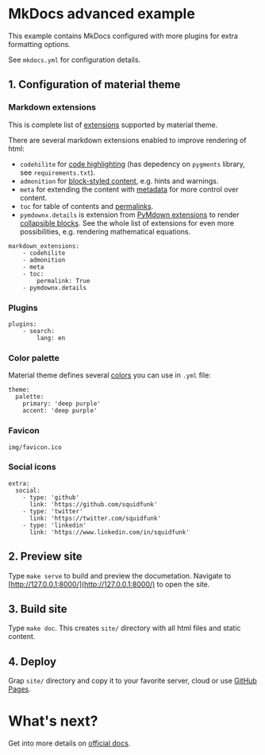 # MkDocs advanced example

This example contains MkDocs configured with more plugins for extra formatting options.

See `mkdocs.yml` for configuration details.

## 1. Configuration of material theme

### Markdown extensions

This is complete list of [extensions](https://squidfunk.github.io/mkdocs-material/extensions/admonition/) supported by material theme.

There are several markdown extensions enabled to improve rendering of html:

- `codehilite` for [code highlighting](https://squidfunk.github.io/mkdocs-material/extensions/codehilite/) (has depedency on `pygments` library, see `requirements.txt`).
- `admonition` for [block-styled content](https://squidfunk.github.io/mkdocs-material/extensions/admonition/), e.g. hints and warnings.
- `meta` for extending the content with [metadata](https://squidfunk.github.io/mkdocs-material/extensions/metadata/) for more control over content.
- `toc` for table of contents and [permalinks](https://squidfunk.github.io/mkdocs-material/extensions/permalinks/).
- `pymdownx.details` is extension from [PyMdown extensions](https://squidfunk.github.io/mkdocs-material/extensions/pymdown/) to render [collapsible blocks](https://facelessuser.github.io/pymdown-extensions/extensions/details/). See the whole list of extensions for even more possibilities, e.g. rendering mathematical equations. 

```
markdown_extensions:
    - codehilite
    - admonition
    - meta
    - toc:
        permalink: True
    - pymdownx.details
```

### Plugins

```
plugins:
    - search:
        lang: en
```

### Color palette 

Material theme defines several [colors](https://squidfunk.github.io/mkdocs-material/getting-started/#color-palette) you can use in `.yml` file:
```
theme:
  palette:
    primary: 'deep purple'
    accent: 'deep purple'
```

### Favicon

```
img/favicon.ico
```

### Social icons

```
extra:
  social:
    - type: 'github'
      link: 'https://github.com/squidfunk'
    - type: 'twitter'
      link: 'https://twitter.com/squidfunk'
    - type: 'linkedin'
      link: 'https://www.linkedin.com/in/squidfunk'
```

## 2. Preview site

Type `make serve` to build and preview the documetation. Navigate to [http://127.0.0.1:8000/](http://127.0.0.1:8000/) to open the site.

## 3. Build site

Type `make doc`. This creates `site/` directory with all html files and static content.

## 4. Deploy

Grap `site/` directory and copy it to your favorite server, cloud or use [GitHub Pages](https://pages.github.com/). 

# What's next?

Get into more details on [official docs](https://www.mkdocs.org/user-guide/writing-your-docs/).

